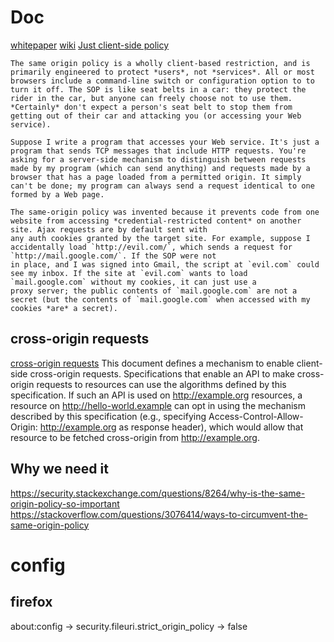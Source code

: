 # Doc
[whitepaper](https://www.netsparker.com/whitepaper-same-origin-policy/)
[wiki](https://en.wikipedia.org/wiki/Same-origin_policy)
[Just client-side policy](https://softwareengineering.stackexchange.com/questions/216605/how-do-web-servers-enforce-the-same-origin-policy)

    The same origin policy is a wholly client-based restriction, and is primarily engineered to protect *users*, not *services*. All or most browsers include a command-line switch or configuration option to to turn it off. The SOP is like seat belts in a car: they protect the rider in the car, but anyone can freely choose not to use them. *Certainly* don't expect a person's seat belt to stop them from getting out of their car and attacking you (or accessing your Web service).

    Suppose I write a program that accesses your Web service. It's just a program that sends TCP messages that include HTTP requests. You're asking for a server-side mechanism to distinguish between requests made by my program (which can send anything) and requests made by a browser that has a page loaded from a permitted origin. It simply can't be done; my program can always send a request identical to one formed by a Web page.

    The same-origin policy was invented because it prevents code from one website from accessing *credential-restricted content* on another site. Ajax requests are by default sent with
    any auth cookies granted by the target site. For example, suppose I accidentally load `http://evil.com/`, which sends a request for `http://mail.google.com/`. If the SOP were not
    in place, and I was signed into Gmail, the script at `evil.com` could see my inbox. If the site at `evil.com` wants to load `mail.google.com` without my cookies, it can just use a
    proxy server; the public contents of `mail.google.com` are not a secret (but the contents of `mail.google.com` when accessed with my cookies *are* a secret).

## cross-origin requests

[cross-origin requests](https://www.w3.org/TR/access-control/#user-agent-security)
This document defines a mechanism to enable client-side cross-origin requests.
Specifications that enable an API to make cross-origin requests to resources can use the algorithms defined by this specification.
If such an API is used on http://example.org resources,
a resource on http://hello-world.example can opt in using the mechanism described by this specification
(e.g., specifying Access-Control-Allow-Origin: http://example.org as response header),
which would allow that resource to be fetched cross-origin from http://example.org.

## Why we need it

https://security.stackexchange.com/questions/8264/why-is-the-same-origin-policy-so-important
https://stackoverflow.com/questions/3076414/ways-to-circumvent-the-same-origin-policy

# config

## firefox

about:config -> security.fileuri.strict_origin_policy -> false
